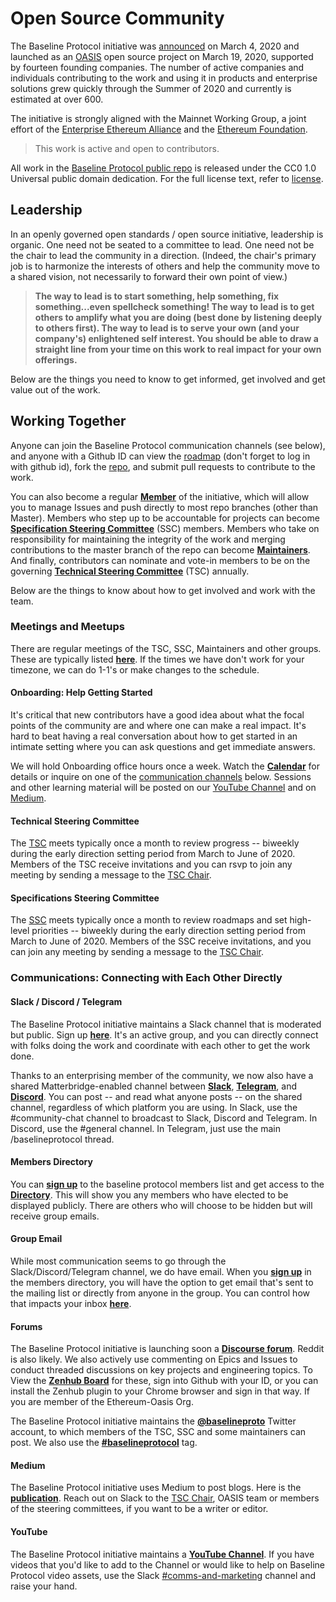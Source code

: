 # Open Source Community

The Baseline Protocol initiative was [announced](https://consensys.net/blog/press-release/ey-and-consensys-announce-formation-of-baseline-protocol-initiative-to-make-ethereum-mainnet-safe-and-effective-for-enterprises/) on March 4, 2020 and launched as an [OASIS](https://oasis-open-projects.org/) open source project on March 19, 2020, supported by fourteen founding companies. The number of active companies and individuals contributing to the work and using it in products and enterprise solutions grew quickly through the Summer of 2020 and currently is estimated at over 600. 

The initiative is strongly aligned with the Mainnet Working Group, a joint effort of the [Enterprise Ethereum Alliance](https://entethalliance.org/) and the [Ethereum Foundation](https://ethereum.org/).

> This work is active and open to contributors.

All work in the [Baseline Protocol public repo](https://github.com/ethereum-oasis/baseline) is released under the CC0 1.0 Universal public domain dedication. For the full license text, refer to [license](https://github.com/ethereum-oasis/baseline/blob/master/LICENSE).

## **Leadership** <a id="leadership"></a>

In an openly governed open standards / open source initiative, leadership is organic. One need not be seated to a committee to lead. One need not be the chair to lead the community in a direction. \(Indeed, the chair's primary job is to harmonize the interests of others and help the community move to a shared vision, not necessarily to forward their own point of view.\)

> **The way to lead is to start something, help something, fix something...even spellcheck something! The way to lead is to get others to amplify what you are doing \(best done by listening deeply to others first\). The way to lead is to serve your own \(and your company's\) enlightened self interest. You should be able to draw a straight line from your time on this work to real impact for your own offerings.**

Below are the things you need to know to get informed, get involved and get value out of the work.

## Working Together <a id="working-together"></a>

Anyone can join the Baseline Protocol communication channels \(see below\), and anyone with a Github ID can view the [roadmap](https://app.zenhub.com/workspaces/baseline-5e713dc4f555144d9d6d17f6/roadmap) \(don't forget to log in with github id\), fork the [repo](https://github.com/ethereum-oasis), and submit pull requests to contribute to the work.

You can also become a regular [**Member**](members.md) of the initiative, which will allow you to manage Issues and push directly to most repo branches \(other than Master\). Members who step up to be accountable for projects can become [**Specification Steering Committee**](specifications-steering-committee.md) \(SSC\) members. Members who take on responsibility for maintaining the integrity of the work and merging contributions to the master branch of the repo can become [**Maintainers**](members.md). And finally, contributors can nominate and vote-in members to be on the governing [**Technical Steering Committee**](technical-steering-committee.md) \(TSC\) annually.

Below are the things to know about how to get involved and work with the team.

### Meetings and Meetups <a id="meetings-and-meetups"></a>

There are regular meetings of the TSC, SSC, Maintainers and other groups. These are typically listed [**here**](https://lists.oasis-open-projects.org/g/baseline/calendar). If the times we have don't work for your timezone, we can do 1-1's or make changes to the schedule.

#### Onboarding: Help Getting Started <a id="onboarding-help-getting-started"></a>

It's critical that new contributors have a good idea about what the focal points of the community are and where one can make a real impact. It's hard to beat having a real conversation about how to get started in an intimate setting where you can ask questions and get immediate answers.

We will hold Onboarding office hours once a week. Watch the [**Calendar**](https://lists.oasis-open-projects.org/g/baseline/calendar) for details or inquire on one of the [communication channels](open-source-community.md#communications-connecting-with-each-other-directly) below. Sessions and other learning material will be posted on our [YouTube Channel](https://www.youtube.com/playlist?list=PLxmhMSa49Q1CVwTdcUNeoqoME6GRwtSTA) and on [Medium](https://medium.com/baselineprotocol).

#### Technical Steering Committee <a id="technical-steering-committee"></a>

The [TSC](community-leaders.md#your-technical-steering-committee) meets typically once a month to review progress -- biweekly during the early direction setting period from March to June of 2020. Members of the TSC receive invitations and you can rsvp to join any meeting by sending a message to the [TSC Chair](community-leaders.md#your-provisional-chair).

#### Specifications Steering Committee <a id="specifications-steering-committee"></a>

The [SSC](community-leaders.md#your-specifications-steering-committee) meets typically once a month to review roadmaps and set high-level priorities -- biweekly during the early direction setting period from March to June of 2020. Members of the SSC receive invitations, and you can join any meeting by sending a message to the [TSC Chair](community-leaders.md#your-provisional-chair).

### Communications: Connecting with Each Other Directly <a id="communications-connecting-with-each-other-directly"></a>

#### Slack / Discord / Telegram <a id="slack-discourse-telegram"></a>

The Baseline Protocol initiative maintains a Slack channel that is moderated but public. Sign up [**here**](https://communityinviter.com/apps/ethereum-baseline/join-us). It's an active group, and you can directly connect with folks doing the work and coordinate with each other to get the work done.

Thanks to an enterprising member of the community, we now also have a shared Matterbridge-enabled channel between [**Slack**](https://communityinviter.com/apps/ethereum-baseline/join-us), [**Telegram**](https://t.me/baselineprotocol), and [**Discord**](https://discord.gg/NE8AYD7). You can post -- and read what anyone posts -- on the shared channel, regardless of which platform you are using. In Slack, use the \#community-chat channel to broadcast to Slack, Discord and Telegram. In Discord, use the \#general channel. In Telegram, just use the main /baselineprotocol thread.

#### Members Directory <a id="members-directory"></a>

You can [**sign up**](https://lists.oasis-open-projects.org/g/baseline) to the baseline protocol members list and get access to the [**Directory**](https://lists.oasis-open-projects.org/g/baseline/directory). This will show you any members who have elected to be displayed publicly. There are others who will choose to be hidden but will receive group emails.

#### Group Email <a id="group-email"></a>

While most communication seems to go through the Slack/Discord/Telegram channel, we do have email. When you [**sign up**](https://lists.oasis-open-projects.org/g/baseline) in the members directory, you will have the option to get email that's sent to the mailing list or directly from anyone in the group. You can control how that impacts your inbox [**here**](https://lists.oasis-open-projects.org/g/baseline/editsub).

#### Forums <a id="forums"></a>

The Baseline Protocol initiative is launching soon a [**Discourse forum**](https://discourse.baseline-protocol.org/). Reddit is also likely. We also actively use commenting on Epics and Issues to conduct threaded discussions on key projects and engineering topics. To View the [**Zenhub Board**](https://app.zenhub.com/workspaces/baseline-5e713dc4f555144d9d6d17f6/board?repos=239590893) for these, sign into Github with your ID, or you can install the Zenhub plugin to your Chrome browser and sign in that way. If you are member of the Ethereum-Oasis Org.

The Baseline Protocol initiative maintains the [**@baselineproto**](https://twitter.com/baselineproto) Twitter account, to which members of the TSC, SSC and some maintainers can post. We also use the [**\#baselineprotocol**](https://twitter.com/hashtag/Baselineprotocol) tag.

#### Medium <a id="medium"></a>

The Baseline Protocol initiative uses Medium to post blogs. Here is the [**publication**](https://medium.com/baselineprotocol). Reach out on Slack to the [TSC Chair](community-leaders.md#your-provisional-chair), OASIS team or members of the steering committees, if you want to be a writer or editor.

#### YouTube <a id="youtube"></a>

The Baseline Protocol initiative maintains a [**YouTube Channel**](https://www.youtube.com/playlist?list=PLxmhMSa49Q1CVwTdcUNeoqoME6GRwtSTA). If you have videos that you'd like to add to the Channel or would like to help on Baseline Protocol video assets, use the Slack [\#comms-and-marketing](https://ethereum-baseline.slack.com/archives/C011NCZ2ES1) channel and raise your hand.

​

